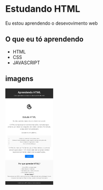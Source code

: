 <h1>Estudando HTML</h1>
<p>Eu estou aprendendo o desevovimento web</p>
<h2>O que eu tó aprendendo</h2>
<ul>
  <li>HTML</li>
  <li>CSS</li>
  <li>JAVASCRIPT</li>
</ul>
<h2>imagens</h2>
<img src="estudo/3.jpg" alt="HTML e Web Design" widht="300"  height="300" >
